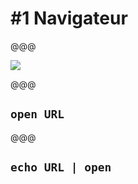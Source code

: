 <!-- .slide: data-state="contrasted" -->

# #1 **Navigateur**

@@@

![](images/browser.png)

@@@

## `open URL`

@@@

## `echo URL | open`
